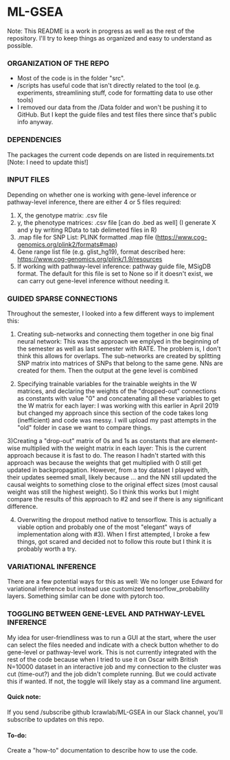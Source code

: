 # ML-GSEA
Note: This README is a work in progress as well as the rest of the repository. I'll try to keep things as organized and easy to understand as possible.

### ORGANIZATION OF THE REPO
- Most of the code is in the folder "src". 
- /scripts has useful code that isn't directly related to the tool (e.g. experiments, streamlining stuff, code for formatting data to use other tools)
- I removed our data from the /Data folder and won't be pushing it to GitHub. But I kept the guide files and test files there since that's public info anyway. 

### DEPENDENCIES
The packages the current code depends on are listed in requirements.txt [Note: I need to update this!]

### INPUT FILES
Depending on whether one is working with gene-level inference or pathway-level inference, there are either 4 or 5 files required:

1) X, the genotype matrix: .csv file
2) y, the phenotype matrices: .csv file   [can do .bed as well]
(I generate X and y by writing RData to tab delimeted files in R)
3) .map file for SNP List: PLINK formatted .map file (https://www.cog-genomics.org/plink2/formats#map)
4) Gene range list file (e.g. glist_hg19), format described here: https://www.cog-genomics.org/plink/1.9/resources
5) If working with pathway-level inference: pathway guide file, MSigDB format. The default for this file is set to None so if it doesn't exist, we can carry out gene-level inference without needing it.

### GUIDED SPARSE CONNECTIONS
Throughout the semester, I looked into a few different ways to implement this:
1) Creating sub-networks and connecting them together in one big final neural network:
This was the approach we emplyed in the beginning of the semester as well as last semester with RATE. The problem is, I don't think this allows for overlaps. The sub-networks are created by splitting SNP matrix into matrices of SNPs that belong to the same gene. NNs are created for them. Then the output at the gene level is combined 

2) Specifying trainable variables for the trainable weights in the W matrices, and declaring the weights of the "dropped-out" connections as constants with value "0" and concatenating all these variables to get the W matrix for each layer:
I was working with this earlier in April 2019 but changed my approach since this section of the code takes long (inefficient) and code was messy. I will upload my past attempts in the "old" folder in case we want to compare things.

3)Creating a "drop-out" matrix of 0s and 1s as constants that are element-wise multiplied with the weight matrix in each layer:
This is the current approach because it is fast to do.
The reason I hadn't started with this approach was because the weights that get multiplied with 0 still get updated in backpropagation. However, from a toy dataset I played with, their updates seemed small, likely because ... and the NN still updated the causal weights to something close to the original effect sizes (most causal weight was still the highest weight). So I think this works but I might compare the results of this approach to #2 and see if there is any significant difference.

4) Overwriting the dropout method native to tensorflow. This is actually a viable option and probably one of the most "elegant" ways of implementation along with #3). When I first attempted, I broke a few things, got scared and decided not to follow this route but I think it is probably worth a try.


### VARIATIONAL INFERENCE
There are a few potential ways for this as well:
We no longer use Edward for variational inference but instead use customized tensorflow_probability layers.
Something similar can be done with pytorch too.

### TOGGLING BETWEEN GENE-LEVEL AND PATHWAY-LEVEL INFERENCE
My idea for user-friendliness was to run a GUI at the start, where the user can select the files needed and indicate with a check button whether to do gene-level or pathway-level work.
This is not currently integrated with the rest of the code because when I tried to use it on Oscar with British N=10000 dataset in an interactive job and my connection to the cluster was cut (time-out?) and the job didn't complete running. But we could activate this if wanted. If not, the toggle will likely stay as a command line argument.

#### Quick note: 
If you send /subscribe github lcrawlab/ML-GSEA in our Slack channel, you'll subscribe to updates on this repo.

#### To-do:
Create a "how-to" documentation to describe how to use the code.

